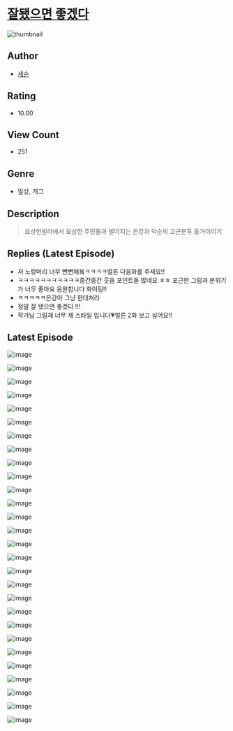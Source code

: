 # [잘됐으면 좋겠다](https://comic.naver.com/challenge/list?titleId=811434)
![thumbnail](https://image-comic.pstatic.net/user_contents_data/challenge_comic/2023/05/27/347031/upload_7076902358427776355_480x623.jpeg)

## Author
- [세순](https://comic.naver.com/artistTitle?id=347031)

## Rating
- 10.00

## View Count
- 251

## Genre
- 일상, 개그

## Description
> 요상헌빌라에서 요상한 주민들과 벌어지는 은강과 덕순의 고군분투 동거이야기

## Replies (Latest Episode)
- 저 노랑머리 너무 뻔뻔해욬ㅋㅋㅋㅋ얼른 다음화를 주세요!!
- ㅋㅋㅋㅋㅋㅋㅋㅋㅋㅋㅋ중간중간 웃음 포인트들 많네요 ㅎㅎ 포근한 그림과 분위기가 너무 좋아요 응원합니다 화이팅!!
- ㅋㅋㅋㅋㅋ은강아 그냥 한대쳐라
- 정말 잘 됐으면 좋겠다 !!!
- 작가님 그림체 너무 제 스타일 입니다💗얼른 2화 보고 싶어요!!

## Latest Episode
![image](https://image-comic.pstatic.net/user_contents_data/challenge_comic/2023/05/25/347031/upload_3918802816918054193.jpeg)

![image](https://image-comic.pstatic.net/user_contents_data/challenge_comic/2023/05/25/347031/upload_7364285221718602288.jpeg)

![image](https://image-comic.pstatic.net/user_contents_data/challenge_comic/2023/05/25/347031/upload_3846467037798360632.jpeg)

![image](https://image-comic.pstatic.net/user_contents_data/challenge_comic/2023/05/25/347031/upload_3833466420968317240.jpeg)

![image](https://image-comic.pstatic.net/user_contents_data/challenge_comic/2023/05/25/347031/upload_7220167650610393138.jpeg)

![image](https://image-comic.pstatic.net/user_contents_data/challenge_comic/2023/05/26/347031/upload_7293970169634841190.jpeg)

![image](https://image-comic.pstatic.net/user_contents_data/challenge_comic/2023/05/26/347031/upload_4050818768541333552.jpeg)

![image](https://image-comic.pstatic.net/user_contents_data/challenge_comic/2023/05/26/347031/upload_3991087778656182581.jpeg)

![image](https://image-comic.pstatic.net/user_contents_data/challenge_comic/2023/05/25/347031/upload_4135486640749099063.jpeg)

![image](https://image-comic.pstatic.net/user_contents_data/challenge_comic/2023/05/25/347031/upload_3904959768693913395.jpeg)

![image](https://image-comic.pstatic.net/user_contents_data/challenge_comic/2023/05/25/347031/upload_3617853290175476023.jpeg)

![image](https://image-comic.pstatic.net/user_contents_data/challenge_comic/2023/05/25/347031/upload_4120901845834228785.jpeg)

![image](https://image-comic.pstatic.net/user_contents_data/challenge_comic/2023/05/25/347031/upload_3546084644387959351.jpeg)

![image](https://image-comic.pstatic.net/user_contents_data/challenge_comic/2023/05/25/347031/upload_3774641440781002342.jpeg)

![image](https://image-comic.pstatic.net/user_contents_data/challenge_comic/2023/05/25/347031/upload_3689964567865473328.jpeg)

![image](https://image-comic.pstatic.net/user_contents_data/challenge_comic/2023/05/25/347031/upload_7005176842771783993.jpeg)

![image](https://image-comic.pstatic.net/user_contents_data/challenge_comic/2023/05/25/347031/upload_7221866391827473713.jpeg)

![image](https://image-comic.pstatic.net/user_contents_data/challenge_comic/2023/05/27/347031/upload_3702574844407525680.jpeg)

![image](https://image-comic.pstatic.net/user_contents_data/challenge_comic/2023/05/25/347031/upload_3474075433173004646.jpeg)

![image](https://image-comic.pstatic.net/user_contents_data/challenge_comic/2023/05/27/347031/upload_7161059176858543672.jpeg)

![image](https://image-comic.pstatic.net/user_contents_data/challenge_comic/2023/05/25/347031/upload_3631697232524501303.jpeg)

![image](https://image-comic.pstatic.net/user_contents_data/challenge_comic/2023/05/25/347031/upload_7005407929242693943.jpeg)

![image](https://image-comic.pstatic.net/user_contents_data/challenge_comic/2023/05/25/347031/upload_7377231760581878325.jpeg)

![image](https://image-comic.pstatic.net/user_contents_data/challenge_comic/2023/05/25/347031/upload_4062588139378795062.jpeg)

![image](https://image-comic.pstatic.net/user_contents_data/challenge_comic/2023/05/25/347031/upload_4135489062288319280.jpeg)

![image](https://image-comic.pstatic.net/user_contents_data/challenge_comic/2023/05/25/347031/upload_7220453523664222512.jpeg)

![image](https://image-comic.pstatic.net/user_contents_data/challenge_comic/2023/05/25/347031/upload_7363722276026659378.jpeg)

![image](https://image-comic.pstatic.net/user_contents_data/challenge_comic/2023/05/25/347031/upload_3472949534041400372.jpeg)
